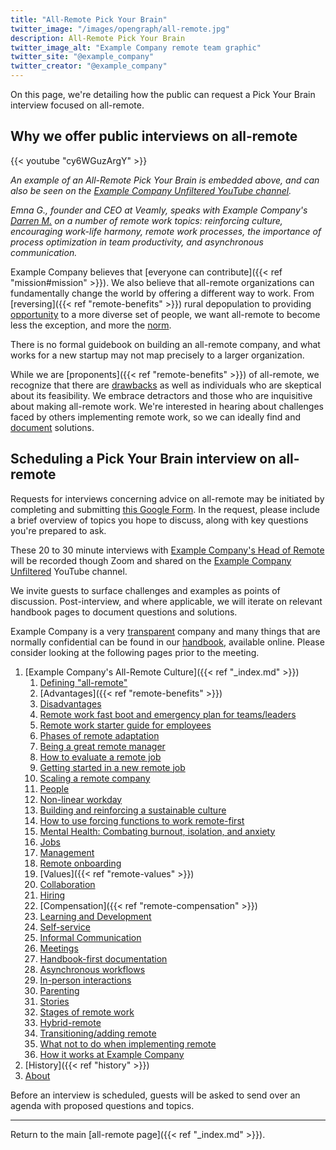 ```yaml
---
title: "All-Remote Pick Your Brain"
twitter_image: "/images/opengraph/all-remote.jpg"
description: All-Remote Pick Your Brain
twitter_image_alt: "Example Company remote team graphic"
twitter_site: "@example_company"
twitter_creator: "@example_company"
---
```


On this page, we're detailing how the public can request a Pick Your Brain interview focused on all-remote.

## Why we offer public interviews on all-remote

{{< youtube "cy6WGuzArgY" >}}

*An example of an All-Remote Pick Your Brain is embedded above, and can also be seen on the [Example Company Unfiltered YouTube channel](https://www.youtube.com/channel/UCMtZ0sc1HHNtGGWZFDRTh5A).*

*Emna G., founder and CEO at Veamly, speaks with Example Company's [Darren M.](https://twitter.com/darrenmurph) on a number of remote work topics: reinforcing culture, encouraging work-life harmony, remote work processes, the importance of process optimization in team productivity, and asynchronous communication.*

Example Company believes that [everyone can contribute]({{< ref "mission#mission" >}}). We also believe that all-remote organizations can fundamentally change the world by offering a different way to work. From [reversing]({{< ref "remote-benefits" >}}) rural depopulation to providing [opportunity](people/) to a more diverse set of people, we want all-remote to become less the exception, and more the [norm](jobs/).

There is no formal guidebook on building an all-remote company, and what works for a new startup may not map precisely to a larger organization.

While we are [proponents]({{< ref "remote-benefits" >}}) of all-remote, we recognize that there are [drawbacks](drawbacks/) as well as individuals who are skeptical about its feasibility. We embrace detractors and those who are inquisitive about making all-remote work. We're interested in hearing about challenges faced by others implementing remote work, so we can ideally find and [document](handbook-first/) solutions.

## Scheduling a Pick Your Brain interview on all-remote

Requests for interviews concerning advice on all-remote may be initiated by completing and submitting [this Google Form](https://docs.google.com/forms/d/1TNdIIDYRJJGzTlbEN2kI_ok6XV9ieHqk2CtnGla4clw/edit). In the request, please include a brief overview of topics you hope to discuss, along with key questions you're prepared to ask.

These 20 to 30 minute interviews with [Example Company's Head of Remote](https://example_company.com/dmurph) will be recorded though Zoom and shared on the [Example Company Unfiltered](https://www.youtube.com/channel/UCMtZ0sc1HHNtGGWZFDRTh5A) YouTube channel.

We invite guests to surface challenges and examples as points of discussion. Post-interview, and where applicable, we will iterate on relevant handbook pages to document questions and solutions.

Example Company is a very [transparent](/handbook/values/#transparency) company and many things that are normally confidential can be found in our [handbook](/handbook), available online. Please consider looking at the following pages prior to the meeting.

1. [Example Company's All-Remote Culture]({{< ref "_index.md" >}})
    1. [Defining "all-remote"](terminology/)
    1. [Advantages]({{< ref "remote-benefits" >}})
    1. [Disadvantages](drawbacks/)
    1. [Remote work fast boot and emergency plan for teams/leaders](remote-work-emergency-plan/)
    1. [Remote work starter guide for employees](remote-work-starter-guide/)
    1. [Phases of remote adaptation](phases-of-remote-adaptation/)
    1. [Being a great remote manager](being-a-great-remote-manager/)
    1. [How to evaluate a remote job](evaluate/)
    1. [Getting started in a new remote job](getting-started/)
    1. [Scaling a remote company](scaling/)
    1. [People](people/)
    1. [Non-linear workday](non-linear-workday/)
    1. [Building and reinforcing a sustainable culture](building-culture/)
    1. [How to use forcing functions to work remote-first](how-to-work-remote-first/)
    1. [Mental Health: Combating burnout, isolation, and anxiety](mental-health/)
    1. [Jobs](jobs/)
    1. [Management](management/)
    1. [Remote onboarding](onboarding/)
    1. [Values]({{< ref "remote-values" >}})
    1. [Collaboration](collaboration-and-whiteboarding/)
    1. [Hiring](hiring/)
    1. [Compensation]({{< ref "remote-compensation" >}})
    1. [Learning and Development](learning-and-development/)
    1. [Self-service](self-service/)
    1. [Informal Communication](informal-communication/)
    1. [Meetings](meetings/)
    1. [Handbook-first documentation](handbook-first/)
    1. [Asynchronous workflows](asynchronous/)
    1. [In-person interactions](in-person/)
    1. [Parenting](parenting/)
    1. [Stories](stories/)
    1. [Stages of remote work](stages/)
    1. [Hybrid-remote](hybrid-remote/)
    1. [Transitioning/adding remote](transition/)
    1. [What not to do when implementing remote](what-not-to-do/)
    1. [How it works at Example Company](tips/)
1. [History]({{< ref "history" >}})
1. [About](https://about.example_company.com/company)

Before an interview is scheduled, guests will be asked to send over an agenda with proposed questions and topics.

---
Return to the main [all-remote page]({{< ref "_index.md" >}}).
